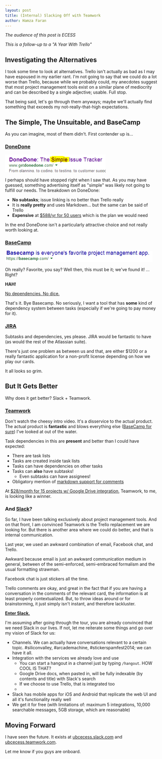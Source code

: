 ```yaml
---
layout: post
title: (Internal) Slacking Off with Teamwork
author: Hamza Faran
---
```


*The audience of this post is ECESS*

*This is a follow-up to a "A Year With Trello"*

## Investigating the Alternatives

I took some time to look at alternatives. Trello isn't actually as bad as I may have
espoused in my earlier rant. I'm not going to say that we could do a lot worse than Trello,
because while we probably could, my anecdotes suggest that most project management
 tools exist on a similar plane of mediocrity and can be described by a single adjective; usable. Full stop.

That being said, let's go through them anyways; maybe we'll actually find something
that exceeds my not-really-that-high expectations.

## The Simple, The Unsuitable, and BaseCamp

As you can imagine, most of them didn't. First contender up is...

### [DoneDone](http://www.getdonedone.com/)

![Red Flag!](/images/slacking_teamwork/donedone.png)

I perhaps should have stopped right when I saw that. As you may have guessed,
something advertising itself as "simple" was likely not going to fulfill our needs. The breakdown on DoneDone:

* **No subtasks**; issue linking is no better than Trello really
* It is **really pretty** and uses Markdown... but the same can be said of Trello
* **Expensive** at [$588/yr for 50 users](http://www.getdonedone.com/plans-pricing/) which is the plan we would need

In the end DoneDone isn't a particularly attractive choice and not really worth looking at.

### [BaseCamp](https://basecamp.com)

![ORLY](/images/slacking_teamwork/basecamp.png)

Oh really? Favorite, you say? Well then, this must be it; we've found it! ... Right?

**HAH!**

[No dependencies. No dice.](https://help.37signals.com/basecamp/questions/225-does-basecamp-support-task-dependencies)

That's it. Bye Basecamp. No seriously, I want a tool that has **some** kind of dependency system between tasks (especially if we're going to pay money for it).

### [JIRA](https://www.atlassian.com/software/jira)

Subtasks and dependencies, yes please. JIRA would be fantastic to have (as would the rest of the Atlassian suite).

There's just one problem as between us and that, are either $1200 or a really fantastic application for a non-profit license depending on how we play our cards.

It all looks so grim.


## But It Gets Better

Why does it get better? Slack + Teamwork.

### [Teamwork](https://www.teamwork.com/)

Don't watch the cheesy intro video. It's a disservice to the actual product. The actual product is **fantastic** and blows everything else ([BaseCamp for sure](http://geekyscribbles.com/basecamp-vs-teamwork-pm-why-we-packed-up-camp-and-moved/)) I've looked at out of the water.

Task dependencies in this are **present** and better than I could have expected:

* There are task lists
* Tasks are created inside task lists
* Tasks can have dependencies on other tasks
* Tasks can **also** have subtasks!
    * Even subtasks can have assignees!
* Obligatory mention of [markdown support for comments](http://engineroom.teamwork.com/messages-and-comments-now-support-formatting-with-markdown/)

At [$28/month for 15 projects w/ Google Drive integration](https://www.teamwork.com/pricing), Teamwork, to me, is looking like a winner.

### And [Slack](www.slack.com)?

So far, I have been talking exclusively about project management tools. And on that front, I am convinced Teamwork is the Trello replacement we are looking for. But there is another area where we could do better, and that is internal communication.

Last year, we used an awkward combination of email, Facebook chat, and Trello.

Awkward because email is just an awkward communication medium in general, between of the semi-enforced, semi-embraced formalism and the usual formatting strawman.

Facebook chat is just stickers all the time.

Trello comments are okay, and great in the fact that if you are having a conversation in the comments of the relevant card, the information is at least properly contextualized. But, to throw ideas around or for brainstorming, it just simply isn't instant, and therefore lackluster.

**[Enter Slack.](https://slack.com/is)**

I'm assuming after going through the tour, you are already convinced that we need Slack in our lives. If not, let me reiterate some things and go over my vision of Slack for us:

* Channels. We can actually have conversations relevant to a certain topic. #siliconvalley, #arcademachine, #stickerspamfest2014; we can have it all.
* Integration with the services we already love and use
    * You can start a hangout in a channel just by typing `/hangout`. HOW COOL IS THAT?
    * Google Drive docs, when pasted in, will be fully indexable (by contents and title) with Slack's search
    * If we choose to use Trello, that is integrated too
    *
* Slack has mobile apps for iOS and Android that replicate the web UI and all it's functionality really well
* We get it for free (with limitations of: maximum 5 integrations, 10,000 searchable messages, 5GB storage, which are reasonable)


## Moving Forward

I have seen the future. It exists at [ubcecess.slack.com](https://ubcecess.slack.com) and [ubcecess.teamwork.com](https://ubcecess.teamwork.com).

Let me know if you guys are onboard.
